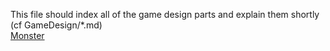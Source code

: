 This file should index all of the game design parts and explain them shortly  
(cf GameDesign/*.md)  
[Monster](GameDesign/Monster.md)